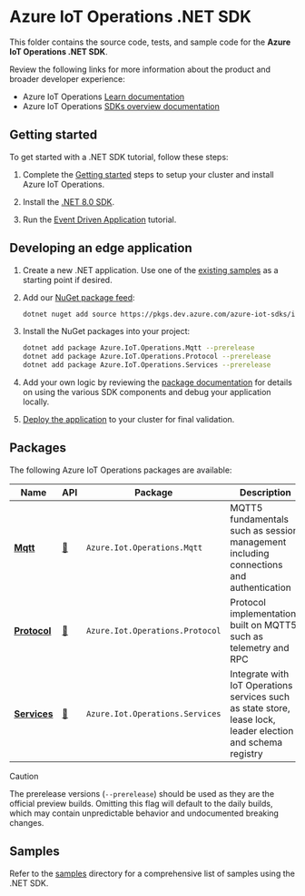 # Azure IoT Operations .NET SDK

This folder contains the source code, tests, and sample code for the **Azure IoT Operations .NET SDK**. 

Review the following links for more information about the product and broader developer experience:

* Azure IoT Operations [Learn documentation](https://learn.microsoft.com/azure/iot-operations/)
* Azure IoT Operations [SDKs overview documentation](/doc)

## Getting started

To get started with a .NET SDK tutorial, follow these steps:
 
1. Complete the [Getting started](/README.md#getting-started) steps to setup your cluster and install Azure IoT Operations.

1. Install the [.NET 8.0 SDK](https://dotnet.microsoft.com/download/dotnet/8.0).

1. Run the [Event Driven Application](tutorials/EventDrivenApp) tutorial.

## Developing an edge application

1. Create a new .NET application. Use one of the [existing samples](samples) as a starting point if desired.

1. Add our [NuGet package feed](https://dev.azure.com/azure-iot-sdks/iot-operations/_artifacts/feed/preview):

    ```bash
    dotnet nuget add source https://pkgs.dev.azure.com/azure-iot-sdks/iot-operations/_packaging/preview/nuget/v3/index.json -n AzureIoTOperations
    ```

1. Install the NuGet packages into your project:

    ```bash
    dotnet add package Azure.IoT.Operations.Mqtt --prerelease
    dotnet add package Azure.IoT.Operations.Protocol --prerelease
    dotnet add package Azure.IoT.Operations.Services --prerelease
    ```

1. Add your own logic by reviewing the [package documentation](#packages) for details on using the various SDK components and debug your application locally.

1. [Deploy the application](/doc/deploy.md) to your cluster for final validation.

## Packages

The following Azure IoT Operations packages are available:

| Name | API | Package | Description |
|-|-|-|-|
| [**Mqtt**](src/Azure.Iot.Operations.Mqtt) | [:link:](https://azure.github.io/iot-operations-sdks/dotnet/api/Azure.Iot.Operations.Mqtt.html) | `Azure.Iot.Operations.Mqtt` | MQTT5 fundamentals such as session management including connections and authentication |
| [**Protocol**](src/Azure.Iot.Operations.Protocol) | [:link:](https://azure.github.io/iot-operations-sdks/dotnet/api/Azure.Iot.Operations.Protocol.html) | `Azure.Iot.Operations.Protocol` | Protocol implementations built on MQTT5 such as telemetry and RPC |
| [**Services**](src/Azure.Iot.Operations.Services) | [:link:](https://azure.github.io/iot-operations-sdks/dotnet/api/Azure.Iot.Operations.Services.html) | `Azure.Iot.Operations.Services` | Integrate with IoT Operations services such as state store, lease lock, leader election and schema registry |

> [!CAUTION]
> The prerelease versions (`--prerelease`) should be used as they are the official preview builds. Omitting this flag will default to the daily builds, which may contain unpredictable behavior and undocumented breaking changes.
 
## Samples

Refer to the [samples](samples) directory for a comprehensive list of samples using the .NET SDK.
